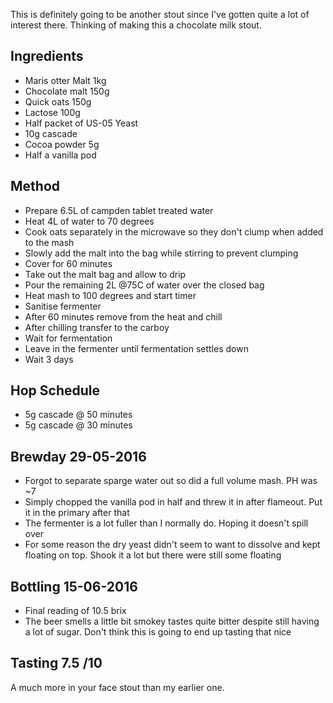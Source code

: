 This is definitely going to be another stout since I've gotten quite a lot of interest there. Thinking of making this a chocolate milk stout.

Ingredients
-----

* Maris otter Malt 1kg
* Chocolate malt 150g
* Quick oats 150g
* Lactose 100g
* Half packet of US-05 Yeast
* 10g cascade
* Cocoa powder 5g
* Half a vanilla pod

Method
-------

* Prepare 6.5L of campden tablet treated water
* Heat 4L of water to 70 degrees
* Cook oats separately in the microwave so they don't clump when added to the mash
* Slowly add the malt into the bag while stirring to prevent clumping
* Cover for 60 minutes
* Take out the malt bag and allow to drip
* Pour the remaining 2L @75C of water over the closed bag
* Heat mash to 100 degrees and start timer
* Sanitise fermenter
* After 60 minutes remove from the heat and chill
* After chilling transfer to the carboy
* Wait for fermentation
* Leave in the fermenter until fermentation settles down
* Wait 3 days

Hop Schedule
-------------

* 5g cascade @ 50 minutes
* 5g cascade @ 30 minutes

Brewday 29-05-2016
----------

* Forgot to separate sparge water out so did a full volume mash. PH was ~7
* Simply chopped the vanilla pod in half and threw it in after flameout. Put it in the primary after that
* The fermenter is a lot fuller than I normally do. Hoping it doesn't spill over
* For some reason the dry yeast didn't seem to want to dissolve and kept floating on top. Shook it a lot but there were still some floating

Bottling 15-06-2016
-------------

* Final reading of 10.5 brix
* The beer smells a little bit smokey tastes quite bitter despite still having a lot of sugar. Don't think this is going to end up tasting that nice

Tasting 7.5 /10
--------

A much more in your face stout than my earlier one.
